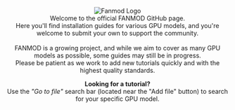 <p align="center">
  <img src="https://github.com/user-attachments/assets/4e225a22-5496-4c47-a186-b7239fc8e5fe" alt="Fanmod Logo" />
  <br>
  Welcome to the official FANMOD GitHub page.<br>
  Here you'll find installation guides for various GPU models, and you're welcome to submit your own to support the community.<br><br>
  FANMOD is a growing project, and while we aim to cover as many GPU models as possible, some guides may still be in progress.<br>
  Please be patient as we work to add new tutorials quickly and with the highest quality standards.
</p>

<p align="center">
  <strong>Looking for a tutorial?</strong><br>
  Use the <em>"Go to file"</em> search bar (located near the "Add file" button) to search for your specific GPU model.
</p>
